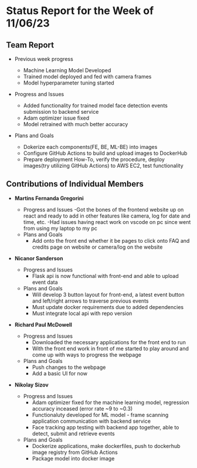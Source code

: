 # Status Report for the Week of 11/06/23

## Team Report

 - Previous week progress
   - Machine Learning Model Developed
   - Trained model deployed and fed with camera frames
   - Model hyperparameter tuning started

 - Progress and Issues
   - Added functionality for trained model face detection events submission to backend service
   - Adam optimizer issue fixed
   - Model retrained with much better accuracy 
  

 - Plans and Goals
   - Dokerize each components(FE, BE, ML-BE) into images
   - Configure GitHub Actions to build and upload images to DockerHub
   - Prepare deployment How-To, verify the procedure, deploy images(try utilizing GitHub Actions) to AWS EC2, test functionality


## Contributions of Individual Members

 - **Martins Fernanda Gregorini**

   - Progress and Issues
     -Got the bones of the frontend website up on react and ready to add in other features like camera, log for date and time, etc.
     -Had issues having react work on vscode on pc since went from using my laptop to my pc
   - Plans and Goals
     - Add onto the front end whether it be pages to click onto FAQ and credits page on website or camera/log on the website
       
 - **Nicanor Sanderson**

   - Progress and Issues
     - Flask api is now functional with front-end and able to upload event data
   - Plans and Goals
     - Will develop 3 button layout for front-end, a latest event button and left/right arrows to traverse previous events
     - Must update docker requirements due to added dependencies
     - Must integrate local api with repo version
     
 - **Richard Paul McDowell**

   - Progress and Issues
     - Downloaded the necessary applications for the front end to run
     - With the front end work in front of me started to play around and come up with ways to progress the webpage
   - Plans and Goals
     - Push changes to the webpage
     - Add a basic UI for now

      

 - **Nikolay Sizov**

   - Progress and Issues
     - Adam optimizer fixed for the machine learning model, regression accuracy inceased (error rate ~9 to ~0.3)
     - Functionaluty developed for ML model - frame scanning application communication with backend service
     - Face tracking app testing with backend app together, able to detect, submit and retrieve events 
   - Plans and Goals
     - Dockerize applications, make dockerfiles, push to dockerhub image registry from GitHub Actions
     - Package model into docker image
